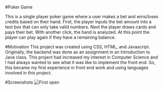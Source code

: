 #Poker Game

This is a single player poker game where a user makes a bet and wins/loses credits based on their hand. 
First, the player inputs the bet amount into a text box that can only take valid numbers.
Next the player draws cards and pays their bet. With another click, the hand is analyzed.
At this point the player can play again if they have a remaining balance.


#Motivation
This project was created using CSS, HTML, and Javascript. Originally, the backend was done as an assignment in an Introduction to Java class.
This project had increased my interest in Computer Science and I had always wanted to see what it was like to implement the front end.
So, this became my first experience in front end work and using languages involved in this project.

#Screenshots
![First open](https://octodex.github.com/images/yaktocat.png)
